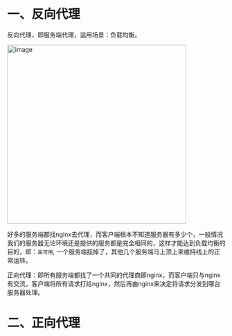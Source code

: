 
# 一、反向代理

反向代理，即服务端代理，运用场景：负载均衡。


<img width="413" alt="image" src="https://user-images.githubusercontent.com/74364990/200320069-4d791287-08d2-4ce6-bfae-573f3da651a7.png">


好多的服务端都找nginx去代理，而客户端根本不知道服务器有多少个，一般情况我们的服务器无论环境还是提供的服务都是完全相同的，这样才能达到负载均衡的目的，即：`高可用`, 一个服务端挂掉了，其他几个服务端马上顶上来维持线上的正常运转。

正向代理：即所有服务端都找了一个共同的代理商即nginx，而客户端只与nginx有交流，客户端将所有请求打给nginx，然后再由nginx来决定将请求分发到哪台服务器处理。

# 二、正向代理

